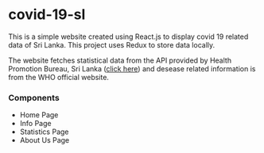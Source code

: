 # covid-19-sl
This is a simple website created using React.js to display covid 19 related data of Sri Lanka. This project uses Redux to store data locally.

The website fetches statistical data from the API provided by Health Promotion Bureau, Sri Lanka ([click here](http://hpb.health.gov.lk/api-documentation)) and desease related information is from the WHO official website.

### Components
 - Home Page
 - Info Page
 - Statistics Page
 - About Us Page
 
